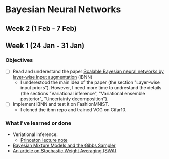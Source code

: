 # Bayesian Neural Networks

## Week 2 (1 Feb - 7 Feb)

## Week 1 (24 Jan - 31 Jan)

### Objectives

- [ ] Read and underestand the paper [Scalable Bayesian neural networks by layer-wise input augmentation](https://arxiv.org/abs/2010.13498) (iBNN)
  - I underestood the main idea of the paper (the section "Layer-wise input priors"). However, I need more time to undrestand the details (the sections "Variational inference", "Variational ensemble posterior", "Uncertainty decomposition").
- [ ] Implement iBNN and test it on FashionMNIST.
  - I cloned the ibnn repo and trained VGG on Cifar10.

### What I've learned or done
- Veriational inference:
  - [Princeton lecture note](https://www.cs.princeton.edu/courses/archive/fall11/cos597C/lectures/variational-inference-i.pdf)
- [Bayesian Mixture Models and the Gibbs Sampler](http://www.cs.columbia.edu/~blei/fogm/2015F/notes/mixtures-and-gibbs.pdf)
- [An article on Stochastic Weight Averaging (SWA)](https://pytorch.org/blog/pytorch-1.6-now-includes-stochastic-weight-averaging/)
